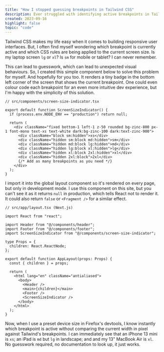 ```yaml
---
title: "How I stopped guessing breakpoints in Tailwind CSS"
description: Ever struggled with identifying active breakpoints in Tailwind CSS? This tiny React component helps me see which Tailwind breakpoint I'm developing for. No more guesswork.
created: 2023-09-16
highlight: false
topic: "code"
---
```


Tailwind CSS makes my life easy when it comes to building responsive user interfaces. But, I often find myself wondering which breakpoint is currently active and which CSS rules are being applied to the current screen size. Is my laptop screen `lg` or `xl`? Is `sm` for mobile or tablet? I can never remember.

This can lead to guesswork, which can lead to unexpected visual behaviours. So, I created this simple component below to solve this problem for myself. And hopefully for you too. It renders a tiny badge in the bottom left corner of the screen that shows the current breakpoint. One could even colour code each breakpoint for an even more intuitive dev experience, but I'm happy with the simplicity of this solution.

```tsx
// src/components/screen-size-indicator.tsx

export default function ScreenSizeIndicator() {
  if (process.env.NODE_ENV == "production") return null;

  return (
    <div className="fixed bottom-1 left-1 z-50 rounded bg-zinc-800 px-1 font-mono text-xs text-white dark:bg-zinc-100 dark:text-zinc-900">
      <div className="block sm:hidden">xs</div>
      <div className="hidden sm:block md:hidden">sm</div>
      <div className="hidden md:block lg:hidden">md</div>
      <div className="hidden lg:block xl:hidden">lg</div>
      <div className="hidden xl:block 2xl:hidden">xl</div>
      <div className="hidden 2xl:block">2xl</div>
      {/* Add as many breakpoints as you need */}
    </div>
  );
}
```

I import it into the global layout component so it's rendered on every page, but only in development mode. I use this component on this site, but you can't see it as it returns `null` in production, which tells React not to render it. It could also return `false` or `<Fragment />` for a similar effect.

```tsx
// src/app/layout.tsx (Next.js)

import React from "react";

import Header from "@/components/header";
import Footer from "@/components/footer";
import ScreenSizeIndicator from "@/components/screen-size-indicator";

type Props = {
  children: React.ReactNode;
};

export default function AppLayout(props: Props) {
  const { children } = props;

  return (
    <html lang="en" className="antialiased">
      <body>
        <Header />
        <main>{children}</main>
        <Footer />
        <ScreenSizeIndicator />
      </body>
    </html>
  );
}
```

Now, when I use a preset device size in Firefox's devtools, I know instantly which breakpoint is active without comparing the current width in pixel against Tailwind's breakpoints. I can immediately see that an iPhone 13 mini is `xs`; an iPad is `md` but `lg` in landscape; and and my 13" MacBook Air is `xl`. No guesswork required, no documentation to look up, it just works.

<!-- https://medium.com/@davidkelley87/stop-using-return-null-in-react-a2ebf08fc9cd -->
